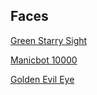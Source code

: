 ## Faces

[Green Starry Sight](https://www.roblox.com/catalog/2222774106/Green-Starry-Sight)

[Manicbot 10000](https://www.roblox.com/catalog/554663566/Manicbot-10000)

[Golden Evil Eye](https://www.roblox.com/catalog/1016185809/Golden-Evil-Eye)

